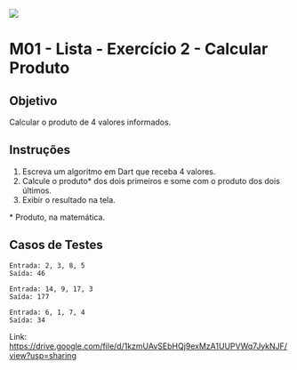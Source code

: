 ﻿![](https://i.imgur.com/xG74tOh.png)

# M01 - Lista - Exercício 2 - Calcular Produto

## Objetivo

Calcular o produto de 4 valores informados.

## Instruções

1. Escreva um algoritmo em Dart que receba 4 valores.
2. Calcule o produto* dos dois primeiros e some com o produto dos dois últimos.
3. Exibir o resultado na tela.

\* Produto, na matemática.

## Casos de Testes

```
Entrada: 2, 3, 8, 5
Saída: 46
```
	
```
Entrada: 14, 9, 17, 3
Saída: 177
```
	
```
Entrada: 6, 1, 7, 4
Saída: 34
```

Link: https://drive.google.com/file/d/1kzmUAvSEbHQj9exMzA1UUPVWq7JykNJF/view?usp=sharing
